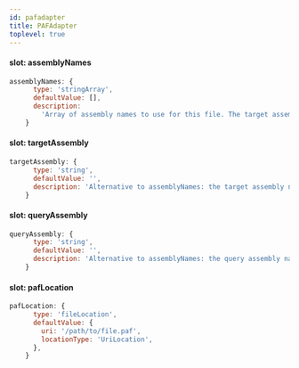 ```yaml
---
id: pafadapter
title: PAFAdapter
toplevel: true
---
```


#### slot: assemblyNames

```js
assemblyNames: {
      type: 'stringArray',
      defaultValue: [],
      description:
        'Array of assembly names to use for this file. The target assembly name is the first value in the array, query assembly name is the second',
    }
```

#### slot: targetAssembly

```js
targetAssembly: {
      type: 'string',
      defaultValue: '',
      description: 'Alternative to assemblyNames: the target assembly name',
    }
```

#### slot: queryAssembly

```js
queryAssembly: {
      type: 'string',
      defaultValue: '',
      description: 'Alternative to assemblyNames: the query assembly name',
    }
```

#### slot: pafLocation

```js
pafLocation: {
      type: 'fileLocation',
      defaultValue: {
        uri: '/path/to/file.paf',
        locationType: 'UriLocation',
      },
    }
```
